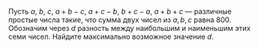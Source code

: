 Пусть $a$, $b$, $c$, $a+b-c$, $a+c-b$, $b+c-a$, $a+b+c$ — различные простые числа такие, что сумма двух чисел из ${a, b, c}$ равна 800. Обозначим через $d$ разность между наибольшим и наименьшим этих семи чисел. Найдите максимально возможное значение $d$.
